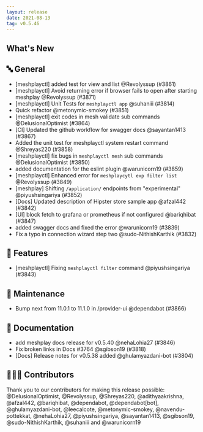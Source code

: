 ```yaml
---
layout: release
date: 2021-08-13
tag: v0.5.46
---
```


## What's New
## 🔤 General
- [meshplayctl] added test for view and list @Revolyssup (#3861)
- [meshplayctl] Avoid returning error if browser fails to open after starting meshplay @Revolyssup (#3871)
- [meshplayctl] Unit Tests for `meshplayctl app` @suhaniii (#3814)
- Quick refactor @metonymic-smokey (#3851)
- [meshplayctl] exit codes in mesh validate sub commands @DelusionalOptimist (#3864)
- [CI] Updated the github workflow for swagger docs @sayantan1413 (#3867)
- Added the unit test for meshplayctl system restart command @Shreyas220 (#3858)
- [meshplayctl] fix bugs in `meshplayctl mesh` sub commands @DelusionalOptimist (#3850)
- added documentation for the eslint plugin @warunicorn19 (#3859)
- [meshplayctl] Enhanced error for `meshplaycytl exp filter list` @Revolyssup (#3849)
- [meshplay] Shifting `/application/` endpoints from "experimental" @piyushsingariya (#3852)
- [Docs] Updated description of Hipster store sample app @afzal442 (#3842)
- [UI] block fetch to grafana or prometheus if not configured @bariqhibat (#3847)
- added swagger docs and fixed the error @warunicorn19 (#3839)
- Fix a typo in connection wizard step two @sudo-NithishKarthik (#3832)

## 🚀 Features

- [meshplayctl] Fixing `meshplayctl filter` command @piyushsingariya (#3843)

## 🧰 Maintenance

- Bump next from 11.0.1 to 11.1.0 in /provider-ui @dependabot (#3866)

## 📖 Documentation

- add meshplay docs release for v0.5.40 @nehaLohia27 (#3846)
- Fix broken links in Docs #3764 @sgibson19 (#3818)
- [Docs] Release notes for v0.5.38 added @ghulamyazdani-bot (#3804)

## 👨🏽‍💻 Contributors

Thank you to our contributors for making this release possible:
@DelusionalOptimist, @Revolyssup, @Shreyas220, @adithyaakrishna, @afzal442, @bariqhibat, @dependabot, @dependabot[bot], @ghulamyazdani-bot, @leecalcote, @metonymic-smokey, @navendu-pottekkat, @nehaLohia27, @piyushsingariya, @sayantan1413, @sgibson19, @sudo-NithishKarthik, @suhaniii and @warunicorn19
